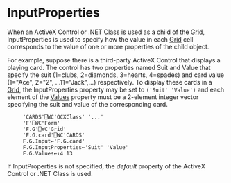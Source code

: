 



<h1 class="heading"><span class="name">InputProperties</span></h1>

When an ActiveX Control or .NET Class is used as a child of the [Grid](./grid.md), InputProperties is used to specify how the value in each [Grid](./grid.md) cell corresponds to the value of one or more properties of the child object.


For example, suppose there is a third-party ActiveX Control that displays a playing card. The control has two properties named Suit and Value that specify the suit (1=clubs, 2=diamonds, 3=hearts, 4=spades) and card value (1="Ace", 2="2", …11="Jack",…) respectively. To display these cards in a [Grid](./grid.md), the InputProperties property may be set to `('Suit' 'Value')` and each element of the [Values](values.md) property must be a 2-element integer vector specifying the suit and value of the corresponding card.
```apl
     'CARDS'⎕WC'OCXClass' '...'
     'F'⎕WC'Form'
     'F.G'⎕WC'Grid'
     'F.G.card'⎕WC'CARDS'
     F.G.Input←'F.G.card'
     F.G.InputProperties←'Suit' 'Value'
     F.G.Values←⍳4 13
```


If InputProperties is not specified, the *default* property of the ActiveX Control or .NET Class is used.


